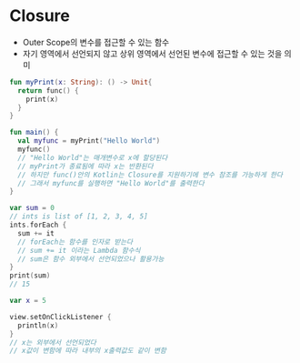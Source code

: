 # Closure

- Outer Scope의 변수를 접근할 수 있는 함수
- 자기 영역에서 선언되지 않고 상위 영역에서 선언된 변수에 접근할 수 있는 것을 의미

```kotlin
fun myPrint(x: String): () -> Unit{
  return func() {
    print(x)
  }
}

fun main() {
  val myfunc = myPrint("Hello World")
  myfunc()
  // "Hello World"는 매개변수로 x에 할당된다
  // myPrint가 종료됨에 따라 x는 반환된다
  // 하지만 func()안의 Kotlin는 Closure를 지원하기에 변수 참조를 가능하게 한다
  // 그래서 myfunc를 실행하면 "Hello World"를 출력한다
}
```

```kotlin
var sum = 0
// ints is list of [1, 2, 3, 4, 5]
ints.forEach {
  sum += it
  // forEach는 함수를 인자로 받는다
  // sum += it 이라는 Lambda 함수식
  // sum은 함수 외부에서 선언되었으나 활용가능
}
print(sum)
// 15
```

```kotlin
var x = 5

view.setOnClickListener {
  println(x)
}
// x는 외부에서 선언되었다
// x값이 변함에 따라 내부의 x출력값도 같이 변함
```
